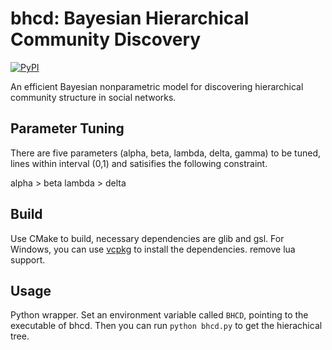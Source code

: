 # bhcd: Bayesian Hierarchical Community Discovery
[![PyPI](https://img.shields.io/pypi/v/pybhcd.svg)](https://pypi.org/project/pybhcd)

An efficient Bayesian nonparametric model for discovering hierarchical community structure in social networks. 

## Parameter Tuning
There are five parameters (alpha, beta, lambda, delta, gamma) to be tuned, lines within interval (0,1) and satisifies the following
constraint.

alpha > beta
lambda > delta

## Build

Use CMake to build, necessary dependencies are glib and gsl. For Windows, you can use [vcpkg](https://github.com/microsoft/vcpkg) to install the dependencies.
remove lua support.

## Usage

Python wrapper. Set an environment variable called `BHCD`, pointing to the executable of bhcd. Then
you can run `python bhcd.py` to get the hierachical tree.


